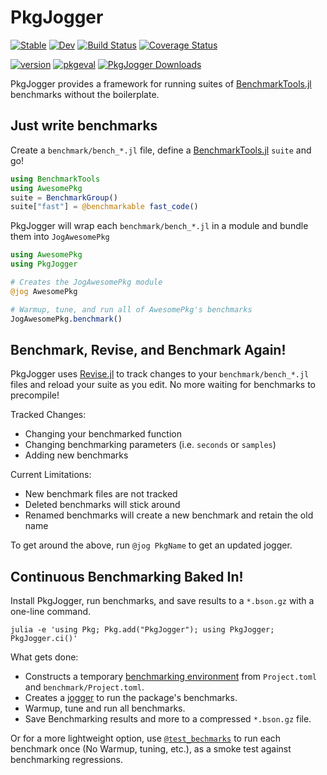 # PkgJogger

[![Stable](https://img.shields.io/badge/docs-stable-blue.svg)](https://awadell1.github.io/PkgJogger.jl/stable)
[![Dev](https://img.shields.io/badge/docs-dev-blue.svg)](https://awadell1.github.io/PkgJogger.jl/dev)
[![Build Status](https://github.com/awadell1/PkgJogger.jl/workflows/CI/badge.svg)](https://github.com/awadell1/PkgJogger.jl/actions)
[![Coverage Status](https://coveralls.io/repos/github/awadell1/PkgJogger.jl/badge.svg?branch=coverage)](https://coveralls.io/github/awadell1/PkgJogger.jl?branch=coverage)

[![version](https://juliahub.com/docs/PkgJogger/version.svg)](https://juliahub.com/ui/Packages/PkgJogger/AaLEJ)
[![pkgeval](https://juliaci.github.io/NanosoldierReports/pkgeval_badges/P/PkgJogger.svg)](https://juliaci.github.io/NanosoldierReports/pkgeval_badges/report.html)
[![PkgJogger Downloads](https://shields.io/endpoint?url=https://pkgs.genieframework.com/api/v1/badge/PkgJogger&style=flat&label=Downloads)](https://pkgs.genieframework.com?packages=PkgJogger)


PkgJogger provides a framework for running suites of
[BenchmarkTools.jl](https://github.com/JuliaCI/BenchmarkTools.jl) benchmarks
without the boilerplate.

## Just write benchmarks

Create a `benchmark/bench_*.jl` file, define a
[BenchmarkTools.jl](https://github.com/JuliaCI/BenchmarkTools.jl) `suite` and
go!

```julia
using BenchmarkTools
using AwesomePkg
suite = BenchmarkGroup()
suite["fast"] = @benchmarkable fast_code()
```

PkgJogger will wrap each `benchmark/bench_*.jl` in a module and bundle them into `JogAwesomePkg`

```julia
using AwesomePkg
using PkgJogger

# Creates the JogAwesomePkg module
@jog AwesomePkg

# Warmup, tune, and run all of AwesomePkg's benchmarks
JogAwesomePkg.benchmark()
```

## Benchmark, Revise, and Benchmark Again!

PkgJogger uses [Revise.jl](https://github.com/timholy/Revise.jl) to track
changes to your `benchmark/bench_*.jl` files and reload your suite as you edit.
No more waiting for benchmarks to precompile!

Tracked Changes:

- Changing your benchmarked function
- Changing benchmarking parameters (i.e. `seconds` or `samples`)
- Adding new benchmarks

Current Limitations:

- New benchmark files are not tracked
- Deleted benchmarks will stick around
- Renamed benchmarks will create a new benchmark and retain the old name

To get around the above, run `@jog PkgName` to get an updated jogger.

## Continuous Benchmarking Baked In!

Install PkgJogger, run benchmarks, and save results to a `*.bson.gz` with a
one-line command.

```shell
julia -e 'using Pkg; Pkg.add("PkgJogger"); using PkgJogger; PkgJogger.ci()'
```

What gets done:

- Constructs a temporary
  [benchmarking environment](https://awadell1.github.io/PkgJogger.jl/stable/ci/#Isolated-Benchmarking-Environment)
  from `Project.toml` and `benchmark/Project.toml`.
- Creates a [jogger](https://awadell1.github.io/PkgJogger.jl/stable/jogger/)
  to run the package's benchmarks.
- Warmup, tune and run all benchmarks.
- Save Benchmarking results and more to a compressed `*.bson.gz` file.

Or for a more lightweight option, use
[`@test_bechmarks`](https://awadell1.github.io/PkgJogger.jl/stable/ci/#Testing-Benchmarks)
to run each benchmark once (No Warmup, tuning, etc.), as a smoke test
against benchmarking regressions.
